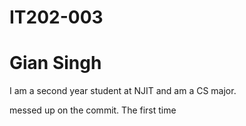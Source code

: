 # IT202-003

# Gian Singh

I am a second year student at NJIT and am a CS major.

messed up on the commit. The first time

